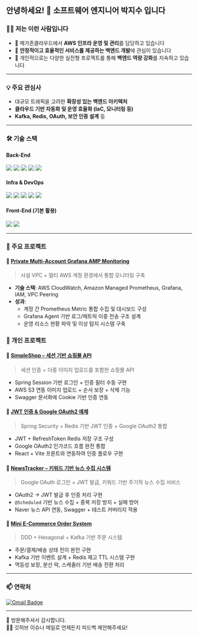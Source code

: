 ## 안녕하세요! 👋 소프트웨어 엔지니어 박지수 입니다

### 🙋‍♂️ 저는 이런 사람입니다
- 🔭 메가존클라우드에서 **AWS 인프라 운영 및 관리**를 담당하고 있습니다  
- 👯 **안정적이고 효율적인 서비스를 제공하는 백엔드 개발**에 관심이 있습니다  
- 🔧 개인적으로는 다양한 실전형 프로젝트를 통해 **백엔드 역량 강화**를 지속하고 있습니다

---

### 💡 주요 관심사

- 대규모 트래픽을 고려한 **확장성 있는 백엔드 아키텍처**
- **클라우드 기반 자동화 및 운영 효율화 (IaC, 모니터링 등)**
- **Kafka, Redis, OAuth, 보안 인증 설계** 등 

---

### 🛠 기술 스택

#### Back-End
<div>
  <img src="https://img.shields.io/badge/Java-17-orange.svg"/>
  <img src="https://img.shields.io/badge/Spring%20Boot-3.x-brightgreen.svg"/>
  <img src="https://img.shields.io/badge/Spring%20Security-6B7280?style=flat-square"/>
  <img src="https://img.shields.io/badge/Redis-DC382D?style=flat-square&logo=redis&logoColor=white"/>
  <img src="https://img.shields.io/badge/Kafka-000000?style=flat-square&logo=apachekafka&logoColor=white"/>
</div>

#### Infra & DevOps
<div>
  <img src="https://img.shields.io/badge/AWS-232F3E?style=flat-square&logo=amazonaws&logoColor=white"/>
  <img src="https://img.shields.io/badge/Docker-2496ED?style=flat-square&logo=docker&logoColor=white"/>
  <img src="https://img.shields.io/badge/Grafana-F46800?style=flat-square&logo=grafana&logoColor=white"/>
  <img src="https://img.shields.io/badge/Prometheus-E6522C?style=flat-square&logo=prometheus&logoColor=white"/>
  <img src="https://img.shields.io/badge/CloudWatch-FF9900?style=flat-square&logo=amazonaws&logoColor=white"/>
</div>

#### Front-End (기본 활용)
<div>
  <img src="https://img.shields.io/badge/React-61DAFB?style=flat-square&logo=react&logoColor=black"/>
  <img src="https://img.shields.io/badge/TypeScript-3178C6?style=flat-square&logo=typescript&logoColor=white"/>
</div>

---

### 🧪 주요 프로젝트

#### 🔹 [Private Multi-Account Grafana AMP Monitoring](https://github.com/hkjs96/private-multiaccount-monitoring)
> 사설 VPC + 멀티 AWS 계정 환경에서 통합 모니터링 구축

- **기술 스택**: AWS CloudWatch, Amazon Managed Prometheus, Grafana, IAM, VPC Peering
- **성과**:
  - 계정 간 Prometheus Metric 통합 수집 및 대시보드 구성
  - Grafana Agent 기반 로그/메트릭 이중 전송 구조 설계
  - 운영 리소스 현황 파악 및 이상 탐지 시스템 구축

### 🧪 개인 프로젝트

#### 🔹 [SimpleShop – 세션 기반 쇼핑몰 API](https://github.com/hkjs96/simpleshop)
> 세션 인증 + 다중 이미지 업로드를 포함한 쇼핑몰 API

- Spring Session 기반 로그인 + 인증 필터 수동 구현
- AWS S3 연동 이미지 업로드 + 순서 보장 + 삭제 기능
- Swagger 문서화에 Cookie 기반 인증 연동

#### 🔹 [JWT 인증 & Google OAuth2 예제](https://github.com/hkjs96/jwt)
> Spring Security + Redis 기반 JWT 인증 + Google OAuth2 통합

- JWT + RefreshToken Redis 저장 구조 구성
- Google OAuth2 인가코드 흐름 완전 통합
- React + Vite 프론트와 연동하여 인증 플로우 구현

#### 🔹 [NewsTracker – 키워드 기반 뉴스 수집 시스템](https://github.com/hkjs96/newstracker)
> Google OAuth 로그인 + JWT 발급, 키워드 기반 주기적 뉴스 수집 서비스

- OAuth2 → JWT 발급 후 인증 처리 구현
- `@Scheduled` 기반 뉴스 수집 + 중복 저장 방지 + 실패 방어
- Naver 뉴스 API 연동, Swagger + 테스트 커버리지 적용

#### 🔹 [Mini E-Commerce Order System](https://github.com/hkjs96/ordersystem)
> DDD + Hexagonal + Kafka 기반 주문 시스템

- 주문/결제/배송 상태 전이 완전 구현
- Kafka 기반 이벤트 설계 + Redis 재고 TTL 시스템 구현
- 멱등성 보장, 분산 락, 스케줄러 기반 배송 전환 처리

---

### 📫 연락처

[![Gmail Badge](https://img.shields.io/badge/-Gmail-d14836?style=flat-square&logo=Gmail&logoColor=white&link=mailto:jsmini3814@gmail.com)](mailto:jsmini3814@gmail.com)
<!--[![Blog Badge](https://img.shields.io/badge/-Tech%20Blog-20c997?style=flat-square&logo=Velog&logoColor=white&link=블로그주소)](블로그주소)-->
---

🙌 방문해주셔서 감사합니다.  
👨‍💻 깃허브 이슈나 메일로 언제든지 피드백 제안해주세요!
